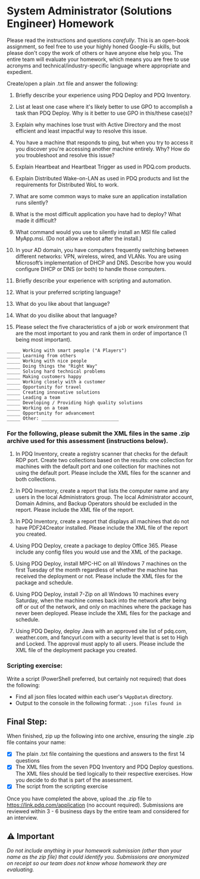 # System Administrator (Solutions Engineer) Homework

Please read the instructions and questions *carefully*. This is an open-book assignment, so feel free to use your highly honed Google-Fu skills, but please don't copy the work of others or have anyone else help you. The entire team will evaluate your homework, which means you are free to use acronyms and technical/industry-specific language where appropriate and expedient.

Create/open a plain .txt file and answer the following:

1. Briefly describe your experience using PDQ Deploy and PDQ Inventory.

2. List at least one case where it's likely better to use GPO to accomplish a task than PDQ Deploy. Why is it better to use GPO in this/these case(s)?

3. Explain why machines lose trust with Active Directory and the most efficient and least impactful way to resolve this issue.

4. You have a machine that responds to ping, but when you try to access it you discover you're accessing another machine entirely. Why? How do you troubleshoot and resolve this issue?

5. Explain Heartbeat and Heartbeat Trigger as used in PDQ.com products.

6. Explain Distributed Wake-on-LAN as used in PDQ products and list the requirements for Distributed WoL to work.

7. What are some common ways to make sure an application installation runs silently?

8. What is the most difficult application you have had to deploy? What made it difficult?

9. What command would you use to silently install an MSI file called MyApp.msi. (Do not allow a reboot after the install.)

10. In your AD domain, you have computers frequently switching between different networks: VPN, wireless, wired, and VLANs. You are using Microsoft’s implementation of DHCP and DNS. Describe how you would configure DHCP or DNS (or both) to handle those computers.

11. Briefly describe your experience with scripting and automation.

12. What is your preferred scripting language?

13. What do you like about that language?

14. What do you dislike about that language?

15. Please select the five characteristics of a job or work environment that are the most important to you and rank them in order of importance (1 being most important).

```_____ Mentoring others
_____ Working with smart people ("A Players")
_____ Learning from others
_____ Working with nice people
_____ Doing things the "Right Way"
_____ Solving hard technical problems
_____ Making customers happy
_____ Working closely with a customer
_____ Opportunity for travel
_____ Creating innovative solutions
_____ Leading a team
_____ Developing / Providing high quality solutions
_____ Working on a team
_____ Opportunity for advancement
_____ Other: _____________________________
```

### For the following, please submit the XML files in the same .zip archive used for this assessment (instructions below).

1. In PDQ Inventory, create a registry scanner that checks for the default RDP port. Create two collections based on the results: one collection for machines with the default port and one collection for machines not using the default port. Please include the XML files for the scanner and both collections.

2. In PDQ Inventory, create a report that lists the computer name and any users in the local Administrators group. The local Administrator account, Domain Admins, and Backup Operators should be excluded in the report. Please include the XML file of the report.

3. In PDQ Inventory, create a report that displays all machines that do not have PDF24Creator installed. Please include the XML file of the report you created.

4. Using PDQ Deploy, create a package to deploy Office 365. Please include any config files you would use and the XML of the package.

5. Using PDQ Deploy, install MPC-HC on all Windows 7 machines on the first Tuesday of the month regardless of whether the machine has received the deployment or not. Please include the XML files for the package and schedule.

6. Using PDQ Deploy, install 7-Zip on all Windows 10 machines every Saturday, when the machine comes back into the network after being off or out of the network, and only on machines where the package has never been deployed. Please include the XML files for the package and schedule.

7. Using PDQ Deploy, deploy Java with an approved site list of pdq.com, weather.com, and fancyurl.com with a security level that is set to High and Locked. The approval must apply to all users. Please include the XML file of the deployment package you created.

### Scripting exercise:
Write a script (PowerShell preferred, but certainly not required) that does the following: 
* Find all json files located within each user's `%AppData%` directory.
* Output to the console in the following format: `.json files found in`

## Final Step:
When finished, zip up the following into one archive, ensuring the single .zip file contains your name:
- [x] The plain .txt file containing the questions and answers to the first 14 questions
- [x] The XML files from the seven PDQ Inventory and PDQ Deploy questions. The XML files should be tied logically to their respective exercises. How you decide to do that is part of the assessment.
- [x] The script from the scripting exercise

Once you have completed the above, upload the .zip file to https://link.pdq.com/application (no account required). Submissions are reviewed within 3 - 6 business days by the entire team and considered for an interview.

## :warning: Important
*Do not include anything in your homework submission (other than your name as the zip file) that could identify you. Submissions are anonymized on receipt so our team does not know whose homework they are evaluating.*
